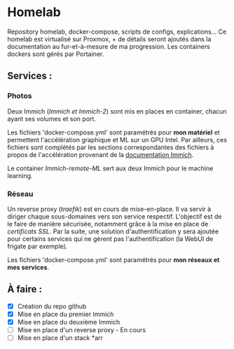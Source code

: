 # Homelab
Repository homelab, docker-compose, scripts de configs, explications...
Ce homelab est virtualisé sur Proxmox, + de détails seront ajoutés dans la documentation au fur-et-à-mesure de ma progression.
Les containers dockers sont gérés par Portainer.

## Services :
### Photos

Deux Immich (*Immich et Immich-2*) sont mis en places en container, chacun ayant ses volumes et son port.

Les fichiers 'docker-compose.yml' sont paramétrés pour **mon matériel** et permettent l'accélération graphique et ML sur un GPU Intel. 
Par ailleurs, ces fichiers sont complétés par les sections correspondantes des fichiers à propos de l'accélération provenant de la [documentation Immich](https://immich.app/docs/overview/welcome).

Le container *Immich-remote-ML* sert aux deux Immich pour le machine learning.

### Réseau

Un reverse proxy (*traefik*) est en cours de mise-en-place. Il va servir à diriger chaque sous-domaines vers son service respectif. L'objectif est de le faire de manière sécurisée, notamment grâce à la mise en place de *certificats SSL*. Par la suite, une solution d'authentification y sera ajoutée pour certains services qui ne gèrent pas l'authentification (la WebUI de frigate par exemple).

Les fichiers 'docker-compose.yml' sont paramétrés pour **mon réseaux et mes services**.

## À faire :

- [x] Création du repo github
- [x] Mise en place du premier Immich
- [x] Mise en place du deuxième Immich
- [ ] Mise en place d'un reverse proxy - En cours
- [ ] Mise en place d'un stack *arr

